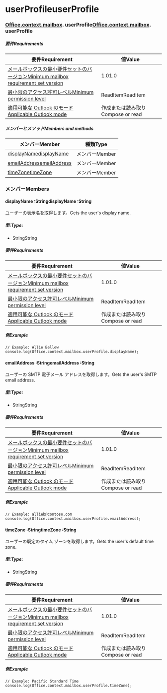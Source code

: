 # <a name="userprofile"></a><span data-ttu-id="83427-101">userProfile</span><span class="sxs-lookup"><span data-stu-id="83427-101">userProfile</span></span>

### <span data-ttu-id="83427-p101">[Office](Office.md)[.context](Office.context.md)[.mailbox](Office.context.mailbox.md). userProfile</span><span class="sxs-lookup"><span data-stu-id="83427-p101">[Office](Office.md)[.context](Office.context.md)[.mailbox](Office.context.mailbox.md). userProfile</span></span>

##### <a name="requirements"></a><span data-ttu-id="83427-104">要件</span><span class="sxs-lookup"><span data-stu-id="83427-104">Requirements</span></span>

|<span data-ttu-id="83427-105">要件</span><span class="sxs-lookup"><span data-stu-id="83427-105">Requirement</span></span>| <span data-ttu-id="83427-106">値</span><span class="sxs-lookup"><span data-stu-id="83427-106">Value</span></span>|
|---|---|
|[<span data-ttu-id="83427-107">メールボックスの最小要件セットのバージョン</span><span class="sxs-lookup"><span data-stu-id="83427-107">Minimum mailbox requirement set version</span></span>](/javascript/office/requirement-sets/outlook-api-requirement-sets)| <span data-ttu-id="83427-108">1.0</span><span class="sxs-lookup"><span data-stu-id="83427-108">1.0</span></span>|
|[<span data-ttu-id="83427-109">最小限のアクセス許可レベル</span><span class="sxs-lookup"><span data-stu-id="83427-109">Minimum permission level</span></span>](https://docs.microsoft.com/outlook/add-ins/understanding-outlook-add-in-permissions)| <span data-ttu-id="83427-110">ReadItem</span><span class="sxs-lookup"><span data-stu-id="83427-110">ReadItem</span></span>|
|[<span data-ttu-id="83427-111">適用可能な Outlook のモード</span><span class="sxs-lookup"><span data-stu-id="83427-111">Applicable Outlook mode</span></span>](https://docs.microsoft.com/outlook/add-ins/#extension-points)| <span data-ttu-id="83427-112">作成または読み取り</span><span class="sxs-lookup"><span data-stu-id="83427-112">Compose or read</span></span>|

##### <a name="members-and-methods"></a><span data-ttu-id="83427-113">メンバーとメソッド</span><span class="sxs-lookup"><span data-stu-id="83427-113">Members and methods</span></span>

| <span data-ttu-id="83427-114">メンバー</span><span class="sxs-lookup"><span data-stu-id="83427-114">Member</span></span> | <span data-ttu-id="83427-115">種類</span><span class="sxs-lookup"><span data-stu-id="83427-115">Type</span></span> |
|--------|------|
| [<span data-ttu-id="83427-116">displayName</span><span class="sxs-lookup"><span data-stu-id="83427-116">displayName</span></span>](#displayname-string) | <span data-ttu-id="83427-117">メンバー</span><span class="sxs-lookup"><span data-stu-id="83427-117">Member</span></span> |
| [<span data-ttu-id="83427-118">emailAddress</span><span class="sxs-lookup"><span data-stu-id="83427-118">emailAddress</span></span>](#emailaddress-string) | <span data-ttu-id="83427-119">メンバー</span><span class="sxs-lookup"><span data-stu-id="83427-119">Member</span></span> |
| [<span data-ttu-id="83427-120">timeZone</span><span class="sxs-lookup"><span data-stu-id="83427-120">timeZone</span></span>](#timezone-string) | <span data-ttu-id="83427-121">メンバー</span><span class="sxs-lookup"><span data-stu-id="83427-121">Member</span></span> |

### <a name="members"></a><span data-ttu-id="83427-122">メンバー</span><span class="sxs-lookup"><span data-stu-id="83427-122">Members</span></span>

####  <a name="displayname-string"></a><span data-ttu-id="83427-123">displayName :String</span><span class="sxs-lookup"><span data-stu-id="83427-123">displayName :String</span></span>

<span data-ttu-id="83427-124">ユーザーの表示名を取得します。</span><span class="sxs-lookup"><span data-stu-id="83427-124">Gets the user's display name.</span></span>

##### <a name="type"></a><span data-ttu-id="83427-125">型:</span><span class="sxs-lookup"><span data-stu-id="83427-125">Type:</span></span>

*   <span data-ttu-id="83427-126">String</span><span class="sxs-lookup"><span data-stu-id="83427-126">String</span></span>

##### <a name="requirements"></a><span data-ttu-id="83427-127">要件</span><span class="sxs-lookup"><span data-stu-id="83427-127">Requirements</span></span>

|<span data-ttu-id="83427-128">要件</span><span class="sxs-lookup"><span data-stu-id="83427-128">Requirement</span></span>| <span data-ttu-id="83427-129">値</span><span class="sxs-lookup"><span data-stu-id="83427-129">Value</span></span>|
|---|---|
|[<span data-ttu-id="83427-130">メールボックスの最小要件セットのバージョン</span><span class="sxs-lookup"><span data-stu-id="83427-130">Minimum mailbox requirement set version</span></span>](/javascript/office/requirement-sets/outlook-api-requirement-sets)| <span data-ttu-id="83427-131">1.0</span><span class="sxs-lookup"><span data-stu-id="83427-131">1.0</span></span>|
|[<span data-ttu-id="83427-132">最小限のアクセス許可レベル</span><span class="sxs-lookup"><span data-stu-id="83427-132">Minimum permission level</span></span>](https://docs.microsoft.com/outlook/add-ins/understanding-outlook-add-in-permissions)| <span data-ttu-id="83427-133">ReadItem</span><span class="sxs-lookup"><span data-stu-id="83427-133">ReadItem</span></span>|
|[<span data-ttu-id="83427-134">適用可能な Outlook のモード</span><span class="sxs-lookup"><span data-stu-id="83427-134">Applicable Outlook mode</span></span>](https://docs.microsoft.com/outlook/add-ins/#extension-points)| <span data-ttu-id="83427-135">作成または読み取り</span><span class="sxs-lookup"><span data-stu-id="83427-135">Compose or read</span></span>|

##### <a name="example"></a><span data-ttu-id="83427-136">例</span><span class="sxs-lookup"><span data-stu-id="83427-136">Example</span></span>

```
// Example: Allie Bellew
console.log(Office.context.mailbox.userProfile.displayName);
```

####  <a name="emailaddress-string"></a><span data-ttu-id="83427-137">emailAddress :String</span><span class="sxs-lookup"><span data-stu-id="83427-137">emailAddress :String</span></span>

<span data-ttu-id="83427-138">ユーザーの SMTP 電子メール アドレスを取得します。</span><span class="sxs-lookup"><span data-stu-id="83427-138">Gets the user's SMTP email address.</span></span>

##### <a name="type"></a><span data-ttu-id="83427-139">型:</span><span class="sxs-lookup"><span data-stu-id="83427-139">Type:</span></span>

*   <span data-ttu-id="83427-140">String</span><span class="sxs-lookup"><span data-stu-id="83427-140">String</span></span>

##### <a name="requirements"></a><span data-ttu-id="83427-141">要件</span><span class="sxs-lookup"><span data-stu-id="83427-141">Requirements</span></span>

|<span data-ttu-id="83427-142">要件</span><span class="sxs-lookup"><span data-stu-id="83427-142">Requirement</span></span>| <span data-ttu-id="83427-143">値</span><span class="sxs-lookup"><span data-stu-id="83427-143">Value</span></span>|
|---|---|
|[<span data-ttu-id="83427-144">メールボックスの最小要件セットのバージョン</span><span class="sxs-lookup"><span data-stu-id="83427-144">Minimum mailbox requirement set version</span></span>](/javascript/office/requirement-sets/outlook-api-requirement-sets)| <span data-ttu-id="83427-145">1.0</span><span class="sxs-lookup"><span data-stu-id="83427-145">1.0</span></span>|
|[<span data-ttu-id="83427-146">最小限のアクセス許可レベル</span><span class="sxs-lookup"><span data-stu-id="83427-146">Minimum permission level</span></span>](https://docs.microsoft.com/outlook/add-ins/understanding-outlook-add-in-permissions)| <span data-ttu-id="83427-147">ReadItem</span><span class="sxs-lookup"><span data-stu-id="83427-147">ReadItem</span></span>|
|[<span data-ttu-id="83427-148">適用可能な Outlook のモード</span><span class="sxs-lookup"><span data-stu-id="83427-148">Applicable Outlook mode</span></span>](https://docs.microsoft.com/outlook/add-ins/#extension-points)| <span data-ttu-id="83427-149">作成または読み取り</span><span class="sxs-lookup"><span data-stu-id="83427-149">Compose or read</span></span>|

##### <a name="example"></a><span data-ttu-id="83427-150">例</span><span class="sxs-lookup"><span data-stu-id="83427-150">Example</span></span>

```
// Example: allieb@contoso.com
console.log(Office.context.mailbox.userProfile.emailAddress);
```

####  <a name="timezone-string"></a><span data-ttu-id="83427-151">timeZone :String</span><span class="sxs-lookup"><span data-stu-id="83427-151">timeZone :String</span></span>

<span data-ttu-id="83427-152">ユーザーの既定のタイム ゾーンを取得します。</span><span class="sxs-lookup"><span data-stu-id="83427-152">Gets the user's default time zone.</span></span>

##### <a name="type"></a><span data-ttu-id="83427-153">型:</span><span class="sxs-lookup"><span data-stu-id="83427-153">Type:</span></span>

*   <span data-ttu-id="83427-154">String</span><span class="sxs-lookup"><span data-stu-id="83427-154">String</span></span>

##### <a name="requirements"></a><span data-ttu-id="83427-155">要件</span><span class="sxs-lookup"><span data-stu-id="83427-155">Requirements</span></span>

|<span data-ttu-id="83427-156">要件</span><span class="sxs-lookup"><span data-stu-id="83427-156">Requirement</span></span>| <span data-ttu-id="83427-157">値</span><span class="sxs-lookup"><span data-stu-id="83427-157">Value</span></span>|
|---|---|
|[<span data-ttu-id="83427-158">メールボックスの最小要件セットのバージョン</span><span class="sxs-lookup"><span data-stu-id="83427-158">Minimum mailbox requirement set version</span></span>](/javascript/office/requirement-sets/outlook-api-requirement-sets)| <span data-ttu-id="83427-159">1.0</span><span class="sxs-lookup"><span data-stu-id="83427-159">1.0</span></span>|
|[<span data-ttu-id="83427-160">最小限のアクセス許可レベル</span><span class="sxs-lookup"><span data-stu-id="83427-160">Minimum permission level</span></span>](https://docs.microsoft.com/outlook/add-ins/understanding-outlook-add-in-permissions)| <span data-ttu-id="83427-161">ReadItem</span><span class="sxs-lookup"><span data-stu-id="83427-161">ReadItem</span></span>|
|[<span data-ttu-id="83427-162">適用可能な Outlook のモード</span><span class="sxs-lookup"><span data-stu-id="83427-162">Applicable Outlook mode</span></span>](https://docs.microsoft.com/outlook/add-ins/#extension-points)| <span data-ttu-id="83427-163">作成または読み取り</span><span class="sxs-lookup"><span data-stu-id="83427-163">Compose or read</span></span>|

##### <a name="example"></a><span data-ttu-id="83427-164">例</span><span class="sxs-lookup"><span data-stu-id="83427-164">Example</span></span>

```
// Example: Pacific Standard Time
console.log(Office.context.mailbox.userProfile.timeZone);
```